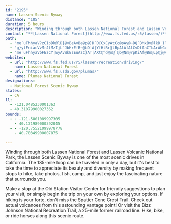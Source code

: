 ```yaml
---
id: "2195"
name: Lassen Scenic Byway
distance: "185"
duration: 5 hours
description: "Winding through both Lassen National Forest and Lassen Volcanic National Park, this 185-mile loop is one of the most scenic drives in California."
contact: "**[Lassen National Forest](http://www.fs.fed.us/r5/lassen/)**  \r\n530-257-2151, TDD 530-252-6624\r\n\r\n**[Plumas National Forest](http://http://www.fs.fed.us/r5/plumas/)**  \r\n530-283-2050\r\n\r\n"
path:
  - "me`uFhhyaV?zCIpDk@lD}@vBeAvBe@p@}D`D{CxCyAtCc@pAy@~DQ`BMxBv@lkD_IlpBUrLLtF`@lDvAnIjQh`A``AbmEvAnH\\xCZtG?vBCfCUrEi@fEe@hCyAxFgEpI_p@|t@yTjViBxCy@zBm@~DWzEP~Fh@lDfBzGtO~o@~@tEXrBJ~B?tD}Eb~Ak@nTGrGA`GXzOt@bQh@~Gh@zE^tElCrQrB`F~@jA|FvEt^nWdMtJlHzEvDxCj]bVpKfIp|@rn@lL|IlKlH"
  - "g}ytFniacVvMrJtMzIjL`JbHrEfB~@bD`A|YfHtBr@lBpAlAfAlCvDtAhC^bArAhGxA`K|B`RJrDY`HeA`HcCxHo@fCg@~C[hDOdC?dBLfEx@hG~@lDrCfGd@pAx@xCj@tDF~CYdFyNbjA[dF?tElHpjBlC|n@t@zNAjByL|{AeAnOCxBb@~DxEhPdIrW^pBNrA@xE{@`zATnCbDbSTdEiB|}AGzASjAu@nCaHfQ_Oh]eAlBqEbGmBrB}FrFqJpHaClCeBhCkAvBkE|IsClGcBvCyAnBcDrCaRdMqAhAiCdFaLhXm@hAkAdAi@PcBRwBSy\\sGi[yH_MmC{Dm@o_@mEcCAyAHgC\\eAXcDdBaD`CoBfCcBdDmFnO_AdCi@z@iAdBmGtGmCdDyAlCiBfEyQjf@yN~`@_AxCcAzBo@fCy@pEa[rmBo@bCwHtSeAjC}AjC}CfDwSdOyFdDkJpCaL`CyC~@aYzKyFlByPnHaIxCsCvBoKbJwH~FoBlBaF|IaJtQcDpDoR|L_N`IaJfGmDvCiC`D{HzMs@~A[lAe@lF?tB^bDx@`CnB`Eb@|AJtA?rCcCvQOlDB~BN~B^lClBzFZbBXlEV`Bf@xAlA~BrE`I|AjBhAfAx@j@lH|CxCjBvCdCrAtBTp@LpAK`EF`B`@|ArDhIV~@CrCo@zDB~@Fr@dBrGzAhLrAfC~AhBl@NlETn@LbAz@t@~BB|@O`AeBjDa@tBK~JZzB\\r@f@p@v@f@r@RvESp@F~@\\r@r@h@jAHtACpAyAbLq@lBk@j@]PkBRoA]yAiA}B}@}Ce@u@UYQmDsDoC{As@K_A?gCx@yAPuBk@{EmF_@}@a@}AqAkBoBeBsAyC_A{@i@SeBWsHWiBo@{BkAiAW}AG_CPiHfAuCfA]eAa@u@kCaCs@e@mA_@sB_@}E_@{IyD_Dk@qEa@qHgDcDcDeOePsGmIeAeAoGuDs@My@BoEpBgBVuAWkFyCiCm@cCY{DWeE?kKVgGCeBMeJ_Bo@AwFtAyCDuIy@sALi@P}A|@oDtCyCdBwGxBs@d@_CfCiBrCkEzF{@p@mBx@uK`DuAMs@SwEkC_@KuAE_Dj@sK`HsCv@iBLw@Kg@Wi@g@qAeBk@a@y@YyA?sTtHwGpBsJnEoDv@_BDoEIqAJ{A`@y@?s@AoIgBeA?eCz@mAp@_CfBsClE}@x@o@b@gB`@q@DiAKo@Ym@k@Sa@UeAMuAQw@Yk@_@a@yAYmCCyEuCiBQwALeA\\SR_AjBcAlAcCtAaEbB]Dw@IwCs@_BAoBJeM`Bi@Zu@PwEPmBrAa@@{E{@a@Y]]o@sAs@_AOMiBk@iBgDKgA@s@Le@\\k@VMxCk@nAe@xDoBl@o@nAuB|@w@x@_@fE{@xBeA~@_AlDyEx@gA\\o@Fo@[s@m@Y}D{@mE_Co@k@Ym@?w@^yBLuCl@eBBy@k@_CsBcEIkALgAxDeIH[Ii@IGeBYy@?wC~Au@R_AFwCMsCfAqBVoCC_C}@s@?sBz@UVaCrEsGtHmB^oB`AaD?aAJmCrAyA?i@LeAxAq@bCUnBDp@LL^Lb@Ut@yEVg@j@_@tDF`BRn@r@HXDv@OdAYf@sExBmCrC_@Po@BiAUeBGyGcBuAa@kD_Bm@q@g@S_D^q@Qe@[k@_Aa@aDk@o@eASe@P_@\\w@zAY^o@FiA[_@LSd@Br@h@j@xB`@d@Sp@aAp@o@ZANJN^Bl@KVcBhAYd@q@rCa@P[Ey@_BiBeBi@_Am@mBEy@?_AOoAmAcDK{@YoHHwBXyAhBgDX_ATiEIiASa@q@WY?}Ap@u@JsAOyBcAe@o@Mg@Ls@`@e@lBA~@]fCmCXe@PeABmBO{@e@kAaD{DYi@[sA?c@?w@NaArB_GNy@?_DJeAd@m@vAUXWDSBe@IW_@m@aB_BWk@Mu@HcARa@~@sAJk@Dy@Ks@Um@i@]c@Ei@HsEfB_BdAi@RmE~@cBFiAd@gGGuCg@w@_@iBcBwA{A[k@_@kBc@gEiCiLOeAHeCf@uEz@yCzBuBrAQvBPtAW|@s@xBgGhBaGNeA?gBq@kCaAs@yB_AOY?q@Za@\\AvEhBd@DZ_@Fu@CO]UkBe@i@y@Mq@OyEo@mEeE{L]oBUm@m@q@a@ScDKiAsAw@wB[wBIcBY_BcCwEa@wACq@JuEmA{GGkBTgAh@k@vEe@nAJnAd@XT|@vAx@f@n@?h@[P_@Lg@n@aJN}@Xq@nBmC~AyAxA{@pD}Ad@a@pDsK`KiOnA_Ch@aCb@oHZ_Bb@eAfAyAj@Y~@Mr@Ld@\\^x@Jh@Br@Ox@[|@wEhIc@dA[rAGj@FrAh@rDJxBExCcBbQIf@mBxCUjAEz@RxB~@rCxAdB~Ax@`APdADhAQ`AYr@e@bAmAtHsPbBaFj@}DNkEN_AbA{BxF_HXe@Ns@EaBUcBmDoQEc@?}Bw@iDXoSQeFTkOImFOiBWs@k@e@i@IsBHaB[gBeAy@y@Wg@g@_C]sD\\kF?uBGkAq@sD}@{GOa@u@kAmAm@e@_@i@yAOkBOuJUmFSsAs@qC_@gDYs@cAoAu@e@_AQaEQyAg@}EeCu@gAyAgEc@y@uAsAmBkAs@s@S_@a@sCY_AiA_BkJaG{@SaGKy@Ki@[eBkBiB_A}OgFoB{AsAqBi@a@g@Qu@EaAXgClAy@J{@K_GoEqBgCuImMgAy@kAK{IfCyCE{EiAoDKmCFmBr@{Gh@sIxCu@`@{BlFiFpO_@vA}@xGi@bGg@jEgBbSiBjPIdB_@~BUpAm@zAuAlBcBdB_@r@s@dByAdFOr@EhAJ|@^nAvA|BDx@E`AuDxQ{@tCiAfAcClAwJdDcD`BSTYl@Kr@ExCDlFSfD_@jByB|EqAdCq@zBs@jAa@^wBf@o@x@Wv@[~AMdBJfBd@`Cz@vBlBx@X`@B~B]~@k@Zs@AuEaAeDcAyAMyRReAPqAx@aAlAuApCwAbCiJfLoDdFmAlCYdA}Hnf@sDzNs@jBa@d@wAfAmCrA}@p@eGtAs@d@_Bp@sA`DqBlC{@l@aIlEmClB_AdAsBvDiCbDsPnKmHjDoQ`GmAV_CLqNFwBb@qBlA_GfGoAz@}@XyD|BgDzEU~@c@~Cy@fAiErB]~@iJ|ZGfBN~AlCtH^lBHlBEhA]xAiBnD}E`HuArIY~@_@d@_@TsBj@wAPyB@cDs@{@GmC`@gAn@aBbBoi@fw@sE`GcFjDiB|Ai@r@yAdDmArB_@h@_C|AwApA_@d@[x@C`ALv@Tj@d@`@xA`@`Eu@bD`@nAGr@e@bDyCrBm@vGXlFMnAX|@fA~@rDh@xAd@z@r@h@dBf@fEEjAHvAf@hBtAh@h@tGhJzAlBdB~AjE~CbAzAxApDt@xA`@d@vC`Alt@zOfDxAhBxAxB`D`HnMpDlH~HbVb@lBT|ANlCF`C_@nJ@dBDrAl@~Gi@vECxAZbCpCnMj@fENlCBzBWdI@lCvA`ID~@EtB]dBs@xA{GdI{@tAq@lB{EzOgA~AkAr@qRfFgCbAg@x@OzAiC]kABgC^y^fLuBZoCJgBEyBSsBe@}BaAsBqAqIgGgBy@oqAy[eB}@sIqI_Ao@qFmBsB{A_ByBiEsLgAeCyBaDeL{LmBaD_BsFsC}KsB}Fk`@e{@mEiK{Ie[_CkJwC{Iu@mAmByByByAsEsAqImByDyBaUqPcEcDiC_Cy@cA}AeCuAwCs^ey@cFuKyG{O}@kC_AcEy@eFcB{Qy@gD_Oe[sAyDwKmi@W{C[oKUqBi@mC{Nmh@gCaIoCiGgBqCoAaByC}C}CuBsBeAuwAug@eNwEwBy@uA_AgB{BeAaCo@qCqBuKk@yAo@aA}@}@gBmA{C_EsAgAsDeBuA{@gUcXgBaBgMaJms@_i@yEyDmAmAeCeE}E}McAmBsBkCeDaCeIqDmDmAiTyDm@OmAq@uAwA_AoBs@}DEmBHmBt@{GlB{SEgD}@aHu@yBoD{GoKwQsA_ByBeBqGsClFok@bAmIzNo}@r@{EHyCGsB[yC_@aBk@yAaBmCu@w@sBoAoBi@}AMgBFyEbA}ALgKLcOy@_FP}@GwGeBoQ_@cEPcCZ}Cp@oBTsAAwEg@eS`BwDKeCa@yAc@aEoBuAeAwA{Bc@wAKy@ImBDsBNgAh@kBp@gAv@}@d_@uSlA{@nAyAx@eBh@mBvE{VVaAt@{AtAcBv]iUtDuC~C_E|QqXfCeDfAgAv~@gm@~AyA`CoChAkBxAuChIuTdAsB|A_CpCkChOuKdBgB~@wAhAoC\\yAdBcOl@gCv@qBv@gApF}FnBaCfC{ElAmDd@kBrEiSrAaHn@sGrDuo@t@uKr@oHx@aGpDmTnDqQvWixAzRqeA`AsFb@{D`@mHxU}eH`BwWlJenACgDKqB_@cCe@eBoNed@yAyDiCoEgBkBiCmBwT{N{BuBwC_EiAqBiAgCsEiO}HoX]{BUmCDeDPyC`@mCnBuJx@yFvI{qAb@eFbB_OdCgOpBgJdOoq@tBgIbByEhBuDjrAisBfEeHzm@miAxd@}bAtZwj@bCiD`gAeaA~`@{a@vEsFrFeHhEgEj[qU~MmNxjAcoApA}AhCaErZ}l@lCgEhEmFbCeCpGaFpsC}hBj~@wk@rB}AxEiFrCsElBmErWen@jg@_kAjvA_fD|EoJzJcQ|DsIrUyk@lIiTbEgJfFiIvVm[lDeE|EaHtCmFlOk\\~DsH`GsHvD_E|JqJbCqDlByEz^ikA`CyFlAuB`CcDbCiC~u@au@|ByC|B{DjQk\\rDaGbAmAbCwBjIsFrAmA~AmBhBaDr@_B~@yChAuG~EciAVoEt@gIrt@g{Fh@sHNuHn@}_AOuH_@aGC}BHmCTuB`AgDnAkCbW}X|D{ElCeElKkRlB_E`HoRhBeGbBaIfIod@Z}BLiC?qDOyCiAiKMuCHwCrAuKD_DEeB[cCwAsGOqAO{DNsDvHok@bAyDfAkBpAaBvEaDrS{LrE_D|AcBn@iA^qA^_BXgD@mB[oHBsBNqBZuBh@iCX}BJqBEoWR{Il@gHjDs[x@gEbAqDbBiE~Pq`@nBeDzHxj@v@zEhB`HvBrFvAfCxB|C|DzDbDxB`I~DjInEhCrB|BzBnQfV~BhEzArDtElMtT~j@lAfCfAdBpp@dz@tA~BdX|p@nRpf@jEhM|AlGhAbGtGpb@|DvXZxA|@xCx@fBfHtMvDjIj@xAXtANlC_@pCYt@y@jA_D`Ci@x@_@bAWrAEfBLzAd@dBj@bAt@n@|@b@zGnAlAv@d@d@^n@h@pBHdADdAEhKJlCl@lD|@jCv@rAvEbFh@|@r@zA^rA^bCVbEC|AcA|NB`B`@pBh@lAxBpBrAtBn@bBXzAvCrc@j@lDbApCxAlBzM`K`D`DrAdDnFjUx@dCt@dB|AvB|A~ArFdD^^|@vAd@zAVpBGvCk@|Bm@fAeAfAyAn@gCr@gDrBkAlAcAxAy@~Au@~By@pEOnC@tDH`Bl@xDp@rCjFbM~FrJnGjHhBhCxCrGxeA~fDv@pBjCtFlCdEtDfEpCzBpD|B|EtBtBl@fHpAxBx@zD~BnBfBbBxBxA`ClFnNxBvDlFbGdYlYdPxPxBlDbBjEd@lBr@jEb@hGjAzp@tKhcFdClrAzBdbAdQh`E^dF"
  - "me`uFhhyaVbFEzCY|EyAvWkEzEuAzC}AT|AXt@^d@n@`@b@Nn@?pKiAf@Bn@Lp@j@Vj@Pz@FrAMxBc@pBuAhEOxACvAV~BlK~`@~@zCb@~@n@z@rD~Ct@~@v@dBt@dDFrYCbp@NjC~@dCxAxAhAd@jNn@jFv@xAl@x@r@x@xAbClId@v@x@t@fAj@~A^nSfBbEj@fIdBnK`DrElBlFpCnNpItSrMnB^fSr@vBMvDs@hH_FxCsCrOaQnDeDh@[vB_@nDEhFXv@E^Mx@e@|BaC|B_Gj@m@hAs@vKsC`CE|CVj@RhElDtAf@pB\\tGo@jQsCdOcE~GqCnAYzAGnK^jNFpDSvGsAhCKpH|ArCx@fDnAjADx@E|B_AdA{@bAkAbBy@bAQdAIrCf@bCr@fDExB[zByApGkJ~PcNfD{HrAeBb@_@fLgHlSmFdAMzBFv@Vx`Ar`@xXxNvAl@|HtBhCRfBG~A]bAChDl@lDxAzJbG`KrEj@d@pCpDrAfAnS`JlC~@`ETxh@gDYj[IxCi@rEcGzU]`DUvM_@vBYpAUl@cBnCu[vb@{@~@i@^qDnAmAPuB?u@GmVaGoBQmCLgBd@_Br@cAv@eAtAcAvBs@rB}YbxAuObw@eBzLmp@`aGe@fCkAxEuA`DgcAliB}W~f@cg@~jA}F`LyB`DaDzDo^|b@u`@~d@oCtCcFlEaCfBsXfQsr@|b@eb@dYuoBjxA"
websites:
  - url: "http://www.fs.fed.us/r5/lassen/recreation/driving/"
    name: Lassen National Forest
  - url: "http://www.fs.usda.gov/plumas/"
    name: Plumas National Forest
designations:
  - National Forest Scenic Byway
states:
  - CA
ll:
  - -121.0485230001363
  - 40.31079900027362
bounds:
  - - -121.5801089997305
    - 40.171989000392045
  - - -120.75521099978778
    - 40.70349900007875

---
```


Winding through both Lassen National Forest and Lassen Volcanic National Park, the Lassen Scenic Byway is one of the most scenic drives in California. The 185-mile loop can be traveled in only a day, but it's best to take the time to appreciate its beauty and diversity by making frequent stops to hike, take photos, fish, camp, and just enjoy the fascinating nature that surrounds you.

Make a stop at the Old Station Visitor Center for friendly suggestions to plan your visit, or simply begin the trip on your own by exploring your options. If hiking is your forte, don't miss the Spatter Cone Crest Trail. Check out actual volcanoes from this astounding vantage point! Or visit the Bizz Johnson National Recreation Trail, a 25-mile former railroad line. Hike, bike, or ride horses along this scenic route.
